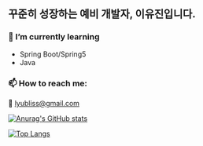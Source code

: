 ## 꾸준히 성장하는 예비 개발자, 이유진입니다.

### 🌱 I’m currently learning
- Spring Boot/Spring5
- Java
### 📫 How to reach me:
📧 lyubliss@gmail.com

[![Anurag's GitHub stats](https://github-readme-stats.vercel.app/api?username=nanaeu)](https://github.com/anuraghazra/github-readme-stats)

[![Top Langs](https://github-readme-stats.vercel.app/api/top-langs/?username=nanaeu&layout=compact)](https://github.com/nanaeu/github-readme-stats)

<!--
**nanaeu/nanaeu** is a ✨ _special_ ✨ repository because its `README.md` (this file) appears on your GitHub profile.

Here are some ideas to get you started:

- 🔭 I’m currently working on ...
- 🌱 I’m currently learning
📌 Spring Boot/Spring
📌 JavaScript
📌 Data Structure by Java
- 👯 I’m looking to collaborate on ...
- 🤔 I’m looking for help with ...
- 💬 Ask me about ...
- 📫 How to reach me:
📧 lyubliss@gmail.com
- 😄 Pronouns: ...
- ⚡ Fun fact: ...


<img align='left' src="http://mazassumnida.wtf/api/v2/generate_badge?boj=lyuashley">
-->

